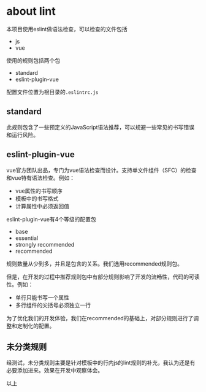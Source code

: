 # about lint
本项目使用eslint做语法检查，可以检查的文件包括
- js
- vue

使用的规则包括两个包
- standard
- eslint-plugin-vue

配置文件位置为根目录的`.eslintrc.js`

## standard
此规则包含了一些预定义的JavaScript语法推荐，可以规避一些常见的书写错误和运行风险。
## eslint-plugin-vue
vue官方团队出品，专门为vue语法检查而设计。支持单文件组件（SFC）的检查和vue特有语法检查。例如：
- vue属性的书写顺序
- 模板中的书写格式
- 计算属性中必须返回值

eslint-plugin-vue有4个等级的配置包
- base
- essential
- strongly recommended
- recommended

规则数量从少到多，并且是包含的关系。我们选用recommended规则包。

但是，在开发的过程中推荐规则包中有部分规则影响了开发的流畅性，代码的可读性。例如：
- 单行只能书写一个属性
- 多行组件的尖括号必须独立一行

为了优化我们的开发体验，我们在recommended的基础上，对部分规则进行了调整和定制化的配置。
## 未分类规则
经测试，未分类规则主要是针对模板中的行内js的lint规则的补充，我认为还是有必要添加进来。效果在开发中观察体会。

以上